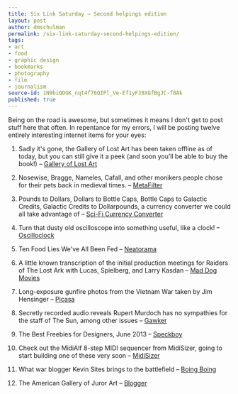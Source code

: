 ```yaml
---
title: Six Link Saturday – Second helpings edition
layout: post
author: dmschulman
permalink: /six-link-saturday-second-helpings-edition/
tags:
- art
- food
- graphic design
- bookmarks
- photography
- film
- journalism
source-id: 1N9biQDGK_nqt4f76QIPl_Ve-Ef1yFJ8XGfBgJC-f8Ak
published: true
---
```

Being on the road is awesome, but sometimes it means I don't get to post stuff here that often. In repentance for my errors, I will be posting twelve entirely interesting internet items for your eyes:

1. Sadly it's gone, the Gallery of Lost Art has been taken offline as of today, but you can still give it a peek (and soon you’ll be able to buy the book!) – [Gallery of Lost Art](https://galleryoflostart.com/)

2. Nosewise, Bragge, Nameles, Cafall, and other monikers people chose for their pets back in medieval times. – [MetaFilter](https://www.metafilter.com/129542/Nosewise-and-Pangur-Bn)

3. Pounds to Dollars, Dollars to Bottle Caps, Bottle Caps to Galactic Credits, Galactic Credits to Dollarpounds, a currency converter we could all take advantage of – [Sci-Fi Currency Converter](https://www.moneyinadvance.co.uk/sci-fi-currency-converter/)

4. Turn that dusty old oscilloscope into something useful, like a clock! – [Oscilloclock](https://oscilloclock.com/archives/1910)

5. Ten Food Lies We've All Been Fed – [Neatorama](https://www.neatorama.com/2013/06/26/10-Food-Lies/)

6. A little known transcription of the initial production meetings for Raiders of The Lost Ark with Lucas, Spielberg, and Larry Kasdan – [Mad Dog Movies](https://maddogmovies.com/almost/scripts/raidersstoryconference1978.pdf)

7. Long-exposure gunfire photos from the Vietnam War taken by Jim Hensinger – [Picasa](https://plus.google.com/photos/112064700171231789580/albums/5893892645424772049)

8. Secretly recorded audio reveals Rupert Murdoch has no sympathies for the staff of The Sun, among other issues – [Gawker](https://gawker.com/rupert-murdoch-caught-on-tape-we-will-hit-back-660365967)

9. The Best Freebies for Designers, June 2013 – [Speckboy](https://speckyboy.com/2013/07/02/the-best-freebies-for-designers-june-2013/)

10. Check out the MidiAlf 8-step MIDI sequencer from MidiSizer, going to start building one of these very soon – [MidiSizer](https://midisizer.com/midialf/)

11. What war blogger Kevin Sites brings to the battlefield – [Boing Boing](https://boingboing.net/2013/06/28/proto-warblogger-kevin-sites-r.html)

12. The American Gallery of Juror Art – [Blogger](https://jurylaw.typepad.com/photos/juror_art/index.html)

